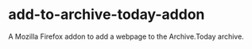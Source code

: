 # add-to-archive-today-addon
A Mozilla Firefox addon to add a webpage to the Archive.Today archive.
